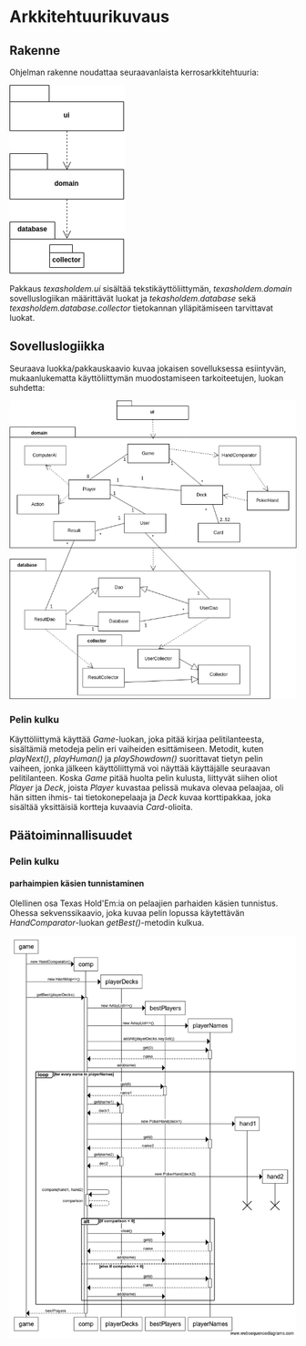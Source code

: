 # Arkkitehtuurikuvaus

## Rakenne

Ohjelman rakenne noudattaa seuraavanlaista kerrosarkkitehtuuria:

![Kuva ohjelman pakkausrrakenteesta](https://github.com/josujosu/otm-harjoitustyo/blob/master/dokumentaatio/kuvat/pakkaus.png)

Pakkaus *texasholdem.ui* sisältää tekstikäyttöliittymän, *texasholdem.domain* sovelluslogiikan määrittävät luokat ja *tekasholdem.database* sekä *texasholdem.database.collector* tietokannan ylläpitämiseen tarvittavat luokat.

## Sovelluslogiikka

Seuraava luokka/pakkauskaavio kuvaa jokaisen sovelluksessa esiintyvän, mukaanlukematta käyttöliittymän muodostamiseen tarkoiteetujen, luokan suhdetta:

![Kuva ohjelman arkkitehtuurista](https://github.com/josujosu/otm-harjoitustyo/blob/master/dokumentaatio/kuvat/arkkitehtuuri_uusin.png)

### Pelin kulku

Käyttöliittymä käyttää *Game*-luokan, joka pitää kirjaa pelitilanteesta, sisältämiä metodeja pelin eri vaiheiden esittämiseen. Metodit, kuten *playNext()*, *playHuman()* ja *playShowdown()* suorittavat tietyn pelin vaiheen, jonka jälkeen käyttöliittymä voi näyttää käyttäjälle seuraavan pelitilanteen. Koska *Game* pitää huolta pelin kulusta, liittyvät siihen oliot *Player* ja *Deck*, joista *Player* kuvastaa pelissä mukava olevaa pelaajaa, oli hän sitten ihmis- tai tietokonepelaaja ja *Deck* kuvaa korttipakkaa, joka sisältää yksittäisiä kortteja kuvaavia *Card*-olioita.

## Päätoiminnallisuudet

### Pelin kulku

#### parhaimpien käsien tunnistaminen

Olellinen osa Texas Hold'Em:ia on pelaajien parhaiden käsien tunnistus. Ohessa sekvenssikaavio, joka kuvaa pelin lopussa käytettävän *HandComparator*-luokan *getBest()*-metodin kulkua.

![Kuva ohjelman arkkitehtuurista](https://github.com/josujosu/otm-harjoitustyo/blob/master/dokumentaatio/kuvat/getBestHandsSequence.png)

